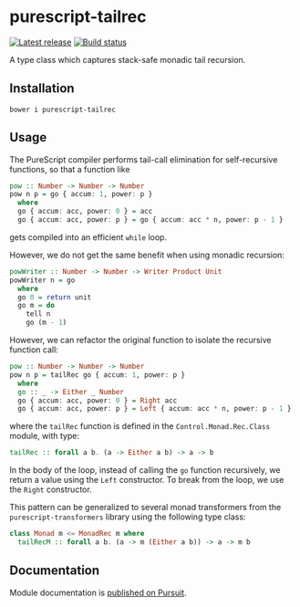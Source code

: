 # purescript-tailrec

[![Latest release](http://img.shields.io/github/release/purescript/purescript-tailrec.svg)](https://github.com/purescript/purescript-tailrec/releases)
[![Build status](https://travis-ci.org/purescript/purescript-tailrec.svg?branch=master)](https://travis-ci.org/purescript/purescript-tailrec)

A type class which captures stack-safe monadic tail recursion.

## Installation

```
bower i purescript-tailrec
```

## Usage

The PureScript compiler performs tail-call elimination for self-recursive functions, so that a function like

```purescript
pow :: Number -> Number -> Number
pow n p = go { accum: 1, power: p }
  where
  go { accum: acc, power: 0 } = acc
  go { accum: acc, power: p } = go { accum: acc * n, power: p - 1 }
```

gets compiled into an efficient `while` loop.

However, we do not get the same benefit when using monadic recursion:

```purescript
powWriter :: Number -> Number -> Writer Product Unit
powWriter n = go
  where
  go 0 = return unit
  go m = do
    tell n
    go (m - 1)
```

However, we can refactor the original function to isolate the recursive function call:

```purescript
pow :: Number -> Number -> Number
pow n p = tailRec go { accum: 1, power: p }
  where
  go :: _ -> Either _ Number
  go { accum: acc, power: 0 } = Right acc
  go { accum: acc, power: p } = Left { accum: acc * n, power: p - 1 }
```

where the `tailRec` function is defined in the `Control.Monad.Rec.Class` module, with type:

```purescript
tailRec :: forall a b. (a -> Either a b) -> a -> b
```

In the body of the loop, instead of calling the `go` function recursively, we return a value using the `Left` constructor. To break from the loop, we use the `Right` constructor.

This pattern can be generalized to several monad transformers from the `purescript-transformers` library using the following type class:

```purescript
class Monad m <= MonadRec m where
  tailRecM :: forall a b. (a -> m (Either a b)) -> a -> m b
```

## Documentation

Module documentation is [published on Pursuit](http://pursuit.purescript.org/packages/purescript-tailrec).
